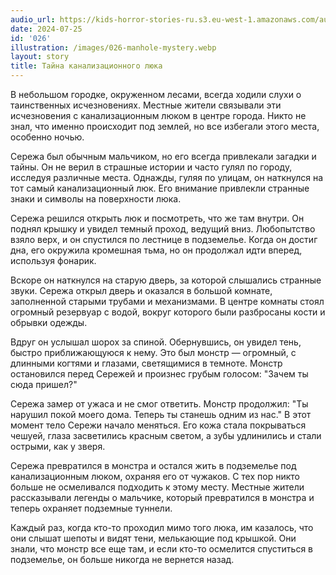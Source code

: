 ```yaml
---
audio_url: https://kids-horror-stories-ru.s3.eu-west-1.amazonaws.com/audio/026-manhole-mystery.mp3
date: 2024-07-25
id: '026'
illustration: /images/026-manhole-mystery.webp
layout: story
title: Тайна канализационного люка
---
```


В небольшом городке, окруженном лесами, всегда ходили слухи о таинственных исчезновениях. Местные жители связывали эти исчезновения с канализационным люком в центре города. Никто не знал, что именно происходит под землей, но все избегали этого места, особенно ночью.

Сережа был обычным мальчиком, но его всегда привлекали загадки и тайны. Он не верил в страшные истории и часто гулял по городу, исследуя различные места. Однажды, гуляя по улицам, он наткнулся на тот самый канализационный люк. Его внимание привлекли странные знаки и символы на поверхности люка.

Сережа решился открыть люк и посмотреть, что же там внутри. Он поднял крышку и увидел темный проход, ведущий вниз. Любопытство взяло верх, и он спустился по лестнице в подземелье. Когда он достиг дна, его окружила кромешная тьма, но он продолжал идти вперед, используя фонарик.

Вскоре он наткнулся на старую дверь, за которой слышались странные звуки. Сережа открыл дверь и оказался в большой комнате, заполненной старыми трубами и механизмами. В центре комнаты стоял огромный резервуар с водой, вокруг которого были разбросаны кости и обрывки одежды.

Вдруг он услышал шорох за спиной. Обернувшись, он увидел тень, быстро приближающуюся к нему. Это был монстр — огромный, с длинными когтями и глазами, светящимися в темноте. Монстр остановился перед Сережей и произнес грубым голосом: "Зачем ты сюда пришел?"

Сережа замер от ужаса и не смог ответить. Монстр продолжил: "Ты нарушил покой моего дома. Теперь ты станешь одним из нас." В этот момент тело Сережи начало меняться. Его кожа стала покрываться чешуей, глаза засветились красным светом, а зубы удлинились и стали острыми, как у зверя.

Сережа превратился в монстра и остался жить в подземелье под канализационным люком, охраняя его от чужаков. С тех пор никто больше не осмеливался подходить к этому месту. Местные жители рассказывали легенды о мальчике, который превратился в монстра и теперь охраняет подземные туннели.

Каждый раз, когда кто-то проходил мимо того люка, им казалось, что они слышат шепоты и видят тени, мелькающие под крышкой. Они знали, что монстр все еще там, и если кто-то осмелится спуститься в подземелье, он больше никогда не вернется назад.